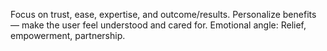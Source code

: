Focus on trust, ease, expertise, and outcome/results.
Personalize benefits — make the user feel understood and cared for.
Emotional angle: Relief, empowerment, partnership.
